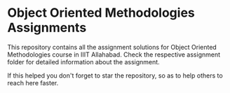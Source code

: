 # Object Oriented Methodologies Assignments

This repository contains all the assignment solutions for Object Oriented Methodologies course in IIIT Allahabad.
Check the respective assignment folder for detailed information about the assignment.

If this helped you don't forget to star the repository, so as to help others to reach here faster.